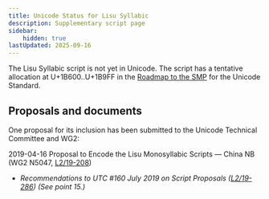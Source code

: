 ```yaml
---
title: Unicode Status for Lisu Syllabic
description: Supplementary script page
sidebar:
    hidden: true
lastUpdated: 2025-09-16
---
```


The Lisu Syllabic script is not yet in Unicode. The script has a tentative allocation at U+1B600..U+1B9FF in the [Roadmap to the SMP](http://www.unicode.org/roadmaps/smp/) for the Unicode Standard.

## Proposals and documents

One proposal for its inclusion has been submitted to the Unicode Technical Committee and WG2:

2019-04-16 Proposal to Encode the Lisu Monosyllabic Scripts — China NB (WG2 N5047, [L2/19-208](http://www.unicode.org/cgi-bin/GetMatchingDocs.pl?L2/19-208))
- _Recommendations to UTC #160 July 2019 on Script Proposals ([L2/19-286](https://www.unicode.org/L2/L2019/19286-script-recs.pdf)) (See point 15.)_
